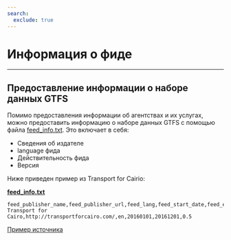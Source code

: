 ```yaml
---
search:
  exclude: true
---
```


# Информация о фиде

<hr/>

## Предоставление информации о наборе данных GTFS

Помимо предоставления информации об агентствах и их услугах, можно предоставить информацию о наборе данных GTFS с помощью файла [feed_info.txt](../../reference/#feed_infotxt). Это включает в себя:

- Сведения об издателе
- language фида
- Действительность фида
- Версия

Ниже приведен пример из Transport for Cairio:

[**feed_info.txt**](../../reference/#feed_infotxt)

    feed_publisher_name,feed_publisher_url,feed_lang,feed_start_date,feed_end_date,feed_version
    Transport for Cairo,http://transportforcairo.com/,en,20160101,20161201,0.5

[Пример источника](https://github.com/transportforcairo/Metro-GTFS/archive/master.zip#Metro-GTFS-master)
